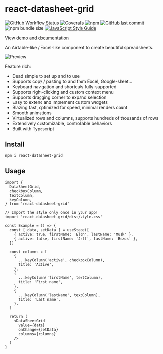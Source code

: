 # react-datasheet-grid

![GitHub Workflow Status](https://img.shields.io/github/workflow/status/nick-keller/react-datasheet-grid/CI)
[![Coveralls](https://img.shields.io/coveralls/github/nick-keller/react-datasheet-grid)](https://coveralls.io/github/nick-keller/react-datasheet-grid)
[![npm](https://img.shields.io/npm/dm/react-datasheet-grid)](https://www.npmjs.com/package/react-datasheet-grid)
[![GitHub last commit](https://img.shields.io/github/last-commit/nick-keller/react-datasheet-grid)](https://github.com/nick-keller/react-datasheet-grid)
![npm bundle size](https://img.shields.io/bundlephobia/min/react-datasheet-grid)
[![JavaScript Style Guide](https://img.shields.io/badge/code_style-standard-brightgreen.svg)](https://standardjs.com)

View [demo and documentation](https://react-datasheet-grid.netlify.app/)

An Airtable-like / Excel-like component to create beautiful spreadsheets.

![Preview](./images/preview.png)

Feature rich:
- Dead simple to set up and to use
- Supports copy / pasting to and from Excel, Google-sheet...
- Keyboard navigation and shortcuts fully-supported
- Supports right-clicking and custom context menu
- Supports dragging corner to expand selection
- Easy to extend and implement custom widgets
- Blazing fast, optimized for speed, minimal renders count
- Smooth animations
- Virtualized rows and columns, supports hundreds of thousands of rows
- Extensively customizable, controllable behaviors
- Built with Typescript

## Install

```bash
npm i react-datasheet-grid
```

## Usage

```tsx
import {
  DataSheetGrid,
  checkboxColumn,
  textColumn,
  keyColumn,
} from 'react-datasheet-grid'

// Import the style only once in your app!
import 'react-datasheet-grid/dist/style.css'

const Example = () => {
  const [ data, setData ] = useState([
    { active: true, firstName: 'Elon', lastName: 'Musk' },
    { active: false, firstName: 'Jeff', lastName: 'Bezos' },
  ])

  const columns = [
    {
      ...keyColumn('active', checkboxColumn),
      title: 'Active',
    },
    {
      ...keyColumn('firstName', textColumn),
      title: 'First name',
    },
    {
      ...keyColumn('lastName', textColumn),
      title: 'Last name',
    },
  ]

  return (
    <DataSheetGrid
      value={data}
      onChange={setData}
      columns={columns}
    />
  )
}
```
